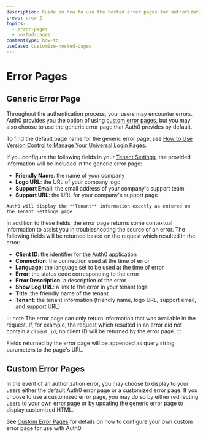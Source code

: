 ```yaml
---
description: Guide on how to use the hosted error pages for authorization error events
crews: crew-2
topics:
  - error-pages
  - hosted-pages
contentType: how-to
useCase: customize-hosted-pages
---
```


# Error Pages

## Generic Error Page

Throughout the authentication process, your users may encounter errors. Auth0 provides you the option of using [custom error pages](/hosted-pages/custom-error-pages), but you may also choose to use the generic error page that Auth0 provides by default.

To find the default page name for the generic error page, see [How to Use Version Control to Manage Your Universal Login Pages](/universal-login/version-control).

If you configure the following fields in your [Tenant Settings](${manage_url}/#/tenant/), the provided information will be included in the generic error page:

* **Friendly Name**: the name of your company
* **Logo URL**: the URL of your company logo
* **Support Email**: the email address of your company's support team
* **Support URL**: the URL for your company's support page

```note
Auth0 will display the **Tenant** information exactly as entered on the Tenant Settings page.
```

In addition to these fields, the error page returns some contextual information to assist you in troubleshooting the source of an error. The following fields will be returned based on the request which resulted in the error:

* **Client ID**: the identifier for the Auth0 application
* **Connection**: the connection used at the time of error
* **Language**: the language set to be used at the time of error
* **Error**: the status code corresponding to the error
* **Error Description**: a description of the error
* **Show Log URL**: a link to the error in your tenant logs
* **Title**: the friendly name of the tenant
* **Tenant**: the tenant information (friendly name, logo URL, support email, and support URL)

::: note
The error page can only return information that was available in the request. If, for example, the request which resulted in an error did not contain a `client_id`, no client ID will be returned by the error page.
:::

Fields returned by the error page will be appended as query string parameters to the page's URL.

## Custom Error Pages

In the event of an authorization error, you may choose to display to your users either the default Auth0 error page or a customized error page. If you choose to use a customized error page, you may do so by either redirecting users to your own error page or by updating the generic error page to display customized HTML.

See [Custom Error Pages](/universal-login/custom-error-pages) for details on how to configure your own custom error page for use with Auth0.
